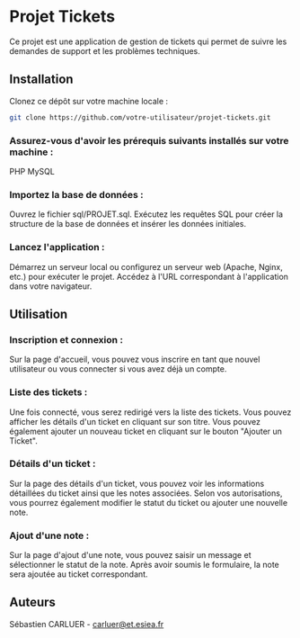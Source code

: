 # Projet Tickets
Ce projet est une application de gestion de tickets qui permet de suivre les demandes de support et les problèmes techniques.

## Installation
Clonez ce dépôt sur votre machine locale :

``` bash
git clone https://github.com/votre-utilisateur/projet-tickets.git
```
### Assurez-vous d'avoir les prérequis suivants installés sur votre machine :

PHP 
MySQL 

### Importez la base de données :

Ouvrez le fichier sql/PROJET.sql.
Exécutez les requêtes SQL pour créer la structure de la base de données et insérer les données initiales.

### Lancez l'application :

Démarrez un serveur local ou configurez un serveur web (Apache, Nginx, etc.) pour exécuter le projet.
Accédez à l'URL correspondant à l'application dans votre navigateur.

## Utilisation
### Inscription et connexion :

Sur la page d'accueil, vous pouvez vous inscrire en tant que nouvel utilisateur ou vous connecter si vous avez déjà un compte.

### Liste des tickets :

Une fois connecté, vous serez redirigé vers la liste des tickets.
Vous pouvez afficher les détails d'un ticket en cliquant sur son titre.
Vous pouvez également ajouter un nouveau ticket en cliquant sur le bouton "Ajouter un Ticket".

### Détails d'un ticket :

Sur la page des détails d'un ticket, vous pouvez voir les informations détaillées du ticket ainsi que les notes associées.
Selon vos autorisations, vous pourrez également modifier le statut du ticket ou ajouter une nouvelle note.

### Ajout d'une note :

Sur la page d'ajout d'une note, vous pouvez saisir un message et sélectionner le statut de la note.
Après avoir soumis le formulaire, la note sera ajoutée au ticket correspondant.


## Auteurs
Sébastien CARLUER - carluer@et.esiea.fr
